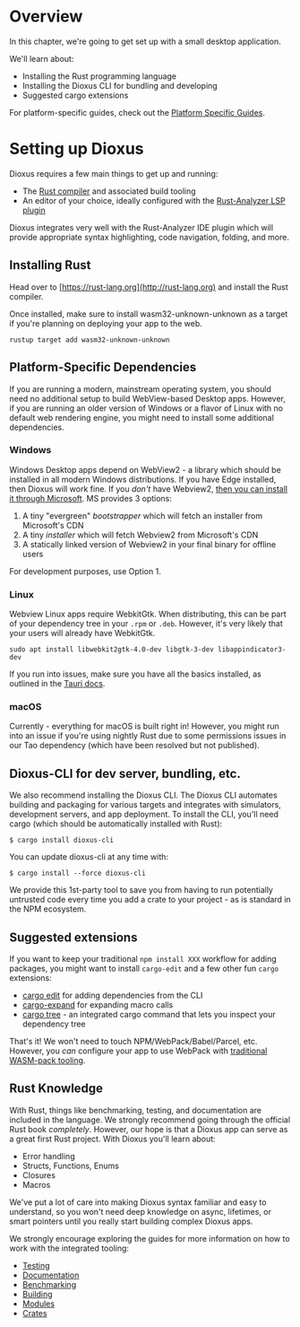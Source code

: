 # Overview

In this chapter, we're going to get set up with a small desktop application.

We'll learn about:
- Installing the Rust programming language
- Installing the Dioxus CLI for bundling and developing
- Suggested cargo extensions


For platform-specific guides, check out the [Platform Specific Guides](/reference/platforms/index.md).

# Setting up Dioxus

Dioxus requires a few main things to get up and running:

- The [Rust compiler](https://www.rust-lang.org) and associated build tooling
- An editor of your choice, ideally configured with the [Rust-Analyzer LSP plugin](https://rust-analyzer.github.io)

Dioxus integrates very well with the Rust-Analyzer IDE plugin which will provide appropriate syntax highlighting, code navigation, folding, and more.

## Installing Rust

Head over to [https://rust-lang.org](http://rust-lang.org) and install the Rust compiler.

Once installed, make sure to install wasm32-unknown-unknown as a target if you're planning on deploying your app to the web.

```
rustup target add wasm32-unknown-unknown
```

## Platform-Specific Dependencies

If you are running a modern, mainstream operating system, you should need no additional setup to build WebView-based Desktop apps. However, if you are running an older version of Windows or a flavor of Linux with no default web rendering engine, you might need to install some additional dependencies.


### Windows

Windows Desktop apps depend on WebView2 - a library which should be installed in all modern Windows distributions. If you have Edge installed, then Dioxus will work fine. If you *don't* have Webview2, [then you can install it through Microsoft](https://developer.microsoft.com/en-us/microsoft-edge/webview2/). MS provides 3 options:

1. A tiny "evergreen" *bootstrapper* which will fetch an installer from Microsoft's CDN
2. A tiny *installer* which will fetch Webview2 from Microsoft's CDN
3. A statically linked version of Webview2 in your final binary for offline users

For development purposes, use Option 1. 

### Linux

Webview Linux apps require WebkitGtk. When distributing, this can be part of your dependency tree in your `.rpm` or `.deb`. However, it's very likely that your users will already have WebkitGtk.

```
sudo apt install libwebkit2gtk-4.0-dev libgtk-3-dev libappindicator3-dev
```


If you run into issues, make sure you have all the basics installed, as outlined in the [Tauri docs](https://tauri.studio/en/docs/get-started/setup-linux).


### macOS

Currently - everything for macOS is built right in! However, you might run into an issue if you're using nightly Rust due to some permissions issues in our Tao dependency (which have been resolved but not published).


## Dioxus-CLI for dev server, bundling, etc.

We also recommend installing the Dioxus CLI. The Dioxus CLI automates building and packaging for various targets and integrates with simulators, development servers, and app deployment. To install the CLI, you'll need cargo (which should be automatically installed with Rust):

```
$ cargo install dioxus-cli
```

You can update dioxus-cli at any time with:

```
$ cargo install --force dioxus-cli
```

We provide this 1st-party tool to save you from having to run potentially untrusted code every time you add a crate to your project - as is standard in the NPM ecosystem.

## Suggested extensions

If you want to keep your traditional `npm install XXX` workflow for adding packages, you might want to install `cargo-edit` and a few other fun `cargo` extensions:

- [cargo edit](https://github.com/killercup/cargo-edit) for adding dependencies from the CLI
- [cargo-expand](https://github.com/dtolnay/cargo-expand) for expanding macro calls
- [cargo tree](https://doc.rust-lang.org/cargo/commands/cargo-tree.html) - an integrated cargo command that lets you inspect your dependency tree

That's it! We won't need to touch NPM/WebPack/Babel/Parcel, etc. However, you _can_ configure your app to use WebPack with [traditional WASM-pack tooling](https://rustwasm.github.io/wasm-pack/book/tutorials/hybrid-applications-with-webpack/using-your-library.html).

## Rust Knowledge

With Rust, things like benchmarking, testing, and documentation are included in the language. We strongly recommend going through the official Rust book _completely_. However, our hope is that a Dioxus app can serve as a great first Rust project. With Dioxus you'll learn about:

- Error handling
- Structs, Functions, Enums
- Closures
- Macros

We've put a lot of care into making Dioxus syntax familiar and easy to understand, so you won't need deep knowledge on async, lifetimes, or smart pointers until you really start building complex Dioxus apps.

We strongly encourage exploring the guides for more information on how to work with the integrated tooling:

- [Testing](Testing.md)
- [Documentation](Documentation.md)
- [Benchmarking](Benchmarking.md)
- [Building](Building.md)
- [Modules](Modules.md)
- [Crates](Crates.md)

